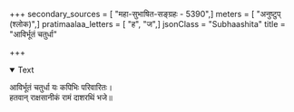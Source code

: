 +++
secondary_sources = [ "महा-सुभाषित-सङ्ग्रहः - 5390",]
meters = [ "अनुष्टुप् (श्लोक)",]
pratimaalaa_letters = [ "ह", "ज",]
jsonClass = "Subhaashita"
title = "आविर्भूतं चतुर्धा"

+++

<details open><summary>Text</summary>

आविर्भूतं चतुर्धा यः कपिभिः परिवारितः।  
हतवान् राक्षसानीकं रामं दाशरथिं भजे॥
</details>
